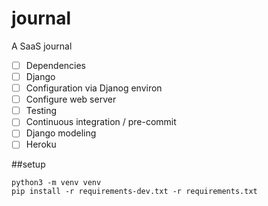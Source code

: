 # journal

A SaaS journal

- [ ] Dependencies
- [ ] Django
- [ ] Configuration via Djanog environ
- [ ] Configure web server
- [ ] Testing
- [ ] Continuous integration / pre-commit
- [ ] Django modeling
- [ ] Heroku

##setup

```
python3 -m venv venv
pip install -r requirements-dev.txt -r requirements.txt
```
